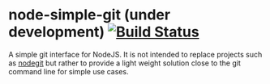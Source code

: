 # node-simple-git (under development) [![Build Status][travis-img]][travis-build]

A simple git interface for NodeJS.
It is not intended to replace projects such as 
[nodegit](https://github.com/nodegit/nodegit) but 
rather to provide a light weight solution close to 
the git command line for simple use cases.


[travis-build]: https://travis-ci.org/tuvistavie/node-simple-git
[travis-img]: https://travis-ci.org/tuvistavie/node-simple-git.svg?branch=master
